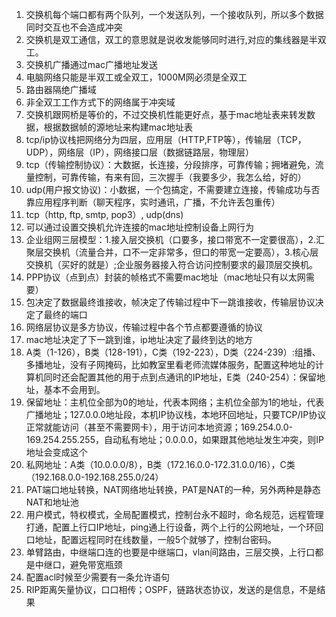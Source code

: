 1. 交换机每个端口都有两个队列，一个发送队列，一个接收队列，所以多个数据同时交互也不会造成冲突
2. 交换机是双工通信，双工的意思就是说收发能够同时进行,对应的集线器是半双工。
3. 交换机广播通过mac广播地址发送
4. 电脑网络只能是半双工或全双工，1000M网必须是全双工
5. 路由器隔绝广播域
6. 非全双工工作方式下的网络属于冲突域
7. 交换机跟网桥是等价的，不过交换机性能更好点，基于mac地址表来转发数据，根据数据帧的源地址来构建mac地址表
8. tcp/ip协议栈把网络分为四层，应用层（HTTP,FTP等），传输层（TCP，UDP），网络层（IP），网络接口层（数据链路层，物理层）
9. tcp（传输控制协议）：大数据，长连接，分段排序，可靠传输；拥堵避免，流量控制，可靠传输，有来有回，三次握手（我要多少，我怎么给，好的）
10. udp(用户报文协议)：小数据，一个包搞定，不需要建立连接，传输成功与否靠应用程序判断（聊天程序，实时通讯，广播，不允许丢包重传）
11. tcp（http, ftp, smtp, pop3）, udp(dns)
12. 可以通过设置交换机允许连接的mac地址控制设备上网行为
13. 企业组网三层模型：1.接入层交换机（口要多，接口带宽不一定要很高），2.汇聚层交换机（流量合并，口不一定非常多，但口的带宽一定要高），3.核心层交换机（买好的就是）;企业服务器接入符合访问控制要求的最顶层交换机。
14. PPP协议（点到点）封装的帧格式不需要mac地址（mac地址只有以太网需要）
15. 包决定了数据最终谁接收，帧决定了传输过程中下一跳谁接收，传输层协议决定了最终的端口
16. 网络层协议是多方协议，传输过程中各个节点都要遵循的协议
17. mac地址决定了下一跳到谁，ip地址决定了最终到达的地方
18. A类（1-126），B类（128-191），C类（192-223），D类（224-239）:组播、多播地址，没有子网掩码，比如教室里看老师流媒体服务，配置这种地址的计算机同时还会配置其他的用于点到点通讯的IP地址，E类（240-254）：保留地址，基本不会用到。
19. 保留地址：主机位全部为0的地址，代表本网络；主机位全部为1的地址，代表广播地址；127.0.0.0地址段，本机IP协议栈，本地环回地址，只要TCP/IP协议正常就能访问（甚至不需要网卡），用于访问本地资源；169.254.0.0-169.254.255.255，自动私有地址；0.0.0.0，如果跟其他地址发生冲突，则IP地址会变成这个
20. 私网地址：A类（10.0.0.0/8），B类（172.16.0.0-172.31.0.0/16），C类（192.168.0.0-192.168.255.0/24）
21. PAT端口地址转换，NAT网络地址转换，PAT是NAT的一种，另外两种是静态NAT和地址池
22. 用户模式，特权模式，全局配置模式，控制台永不超时，命名规范，远程管理打通，配置上行口IP地址，ping通上行设备，两个上行的公网地址，一个环回口地址，配置远程同时在线数量，一般5个就够了，控制台密码。
23. 单臂路由，中继端口连的也要是中继端口，vlan间路由，三层交换，上行口都是中继口，避免带宽瓶颈
24. 配置acl时候至少需要有一条允许语句
25. RIP距离矢量协议，口口相传；OSPF，链路状态协议，发送的是信息，不是结果